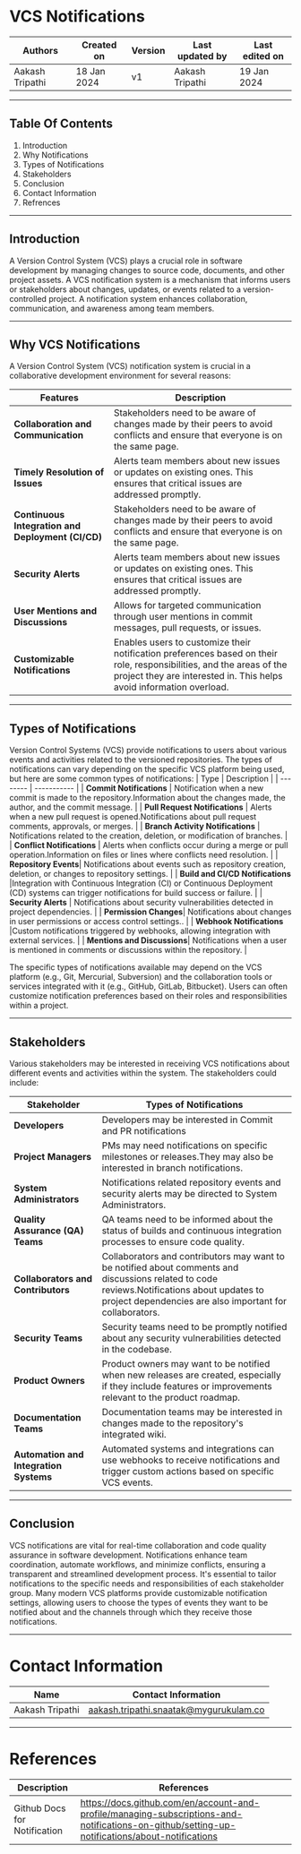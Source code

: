 
# VCS Notifications

|   Authors        |  Created on   |  Version   | Last updated by | Last edited on |
| -----------------| --------------| -----------|---------------- | -------------- |
| Aakash Tripathi | 18 Jan 2024   |     v1     | Aakash Tripathi | 19 Jan 2024    |
***
## Table Of Contents 
1. Introduction
2. Why Notifications
3. Types of Notifications
4. Stakeholders
5. Conclusion
6. Contact Information
7. Refrences
***
## Introduction
A Version Control System (VCS) plays a crucial role in software development by managing changes to source code, documents, and other project assets. A VCS notification system is a mechanism that informs users or stakeholders about changes, updates, or events related to a version-controlled project. A notification system enhances collaboration, communication, and awareness among team members. 
***
## Why VCS Notifications
A Version Control System (VCS) notification system is crucial in a collaborative development environment for several reasons:

| Features | Description |
| -------- | ----------- |
| **Collaboration and Communication** | Stakeholders need to be aware of changes made by their peers to avoid conflicts and ensure that everyone is on the same page. |
| **Timely Resolution of Issues** |  Alerts team members about new issues or updates on existing ones. This ensures that critical issues are addressed promptly. |
| **Continuous Integration and Deployment (CI/CD)** | Stakeholders need to be aware of changes made by their peers to avoid conflicts and ensure that everyone is on the same page. |
| **Security Alerts** |  Alerts team members about new issues or updates on existing ones. This ensures that critical issues are addressed promptly. |
| **User Mentions and Discussions**| Allows for targeted communication through user mentions in commit messages, pull requests, or issues. 
| **Customizable Notifications** |Enables users to customize their notification preferences based on their role, responsibilities, and the areas of the project they are interested in. This helps avoid information overload. |
***
## Types of Notifications 
Version Control Systems (VCS) provide notifications to users about various events and activities related to the versioned repositories. The types of notifications can vary depending on the specific VCS platform being used, but here are some common types of notifications:
| Type | Description |
| -------- | ----------- |
| **Commit Notifications** | Notification when a new commit is made to the repository.Information about the changes made, the author, and the commit message. |
| **Pull Request Notifications** |  Alerts when a new pull request is opened.Notifications about pull request comments, approvals, or merges. |
| **Branch Activity Notifications** | Notifications related to the creation, deletion, or modification of branches. |
| **Conflict Notifications** |  Alerts when conflicts occur during a merge or pull operation.Information on files or lines where conflicts need resolution. |
| **Repository Events**| Notifications about events such as repository creation, deletion, or changes to repository settings. |
| **Build and CI/CD Notifications** |Integration with Continuous Integration (CI) or Continuous Deployment (CD) systems can trigger notifications for build success or failure. |
| **Security Alerts** |  Notifications about security vulnerabilities detected in project dependencies. |
| **Permission Changes**| Notifications about changes in user permissions or access control settings.. |
| **Webhook Notifications** |Custom notifications triggered by webhooks, allowing integration with external services. |
| **Mentions and Discussions**| Notifications when a user is mentioned in comments or discussions within the repository. |

The specific types of notifications available may depend on the VCS platform (e.g., Git, Mercurial, Subversion) and the collaboration tools or services integrated with it (e.g., GitHub, GitLab, Bitbucket). Users can often customize notification preferences based on their roles and responsibilities within a project.

***

## Stakeholders
Various stakeholders may be interested in receiving VCS notifications about different events and activities within the system. The stakeholders could include:

| Stakeholder | Types of Notifications |
| -------- | ----------- |
| **Developers** | Developers may be interested in Commit and PR notifications |
| **Project Managers** |  PMs may need notifications on specific milestones or releases.They may also be interested in branch notifications. |
| **System Administrators** | Notifications related repository events and security alerts may be directed to System Administrators. |
| **Quality Assurance (QA) Teams** |  QA teams need to be informed about the status of builds and continuous integration processes to ensure code quality. |
| **Collaborators and Contributors**| Collaborators and contributors may want to be notified about comments and discussions related to code reviews.Notifications about updates to project dependencies are also important for collaborators. |
| **Security Teams** | Security teams need to be promptly notified about any security vulnerabilities detected in the codebase. |
| **Product Owners** |  Product owners may want to be notified when new releases are created, especially if they include features or improvements relevant to the product roadmap. |
| **Documentation Teams**| Documentation teams may be interested in changes made to the repository's integrated wiki. |
| **Automation and Integration Systems** | Automated systems and integrations can use webhooks to receive notifications and trigger custom actions based on specific VCS events. |
***
## Conclusion
VCS notifications are vital for real-time collaboration and code quality assurance in software development. Notifications enhance team coordination, automate workflows, and minimize conflicts, ensuring a transparent and streamlined development process. 
It's essential to tailor notifications to the specific needs and responsibilities of each stakeholder group. Many modern VCS platforms provide customizable notification settings, allowing users to choose the types of events they want to be notified about and the channels through which they receive those notifications.

***
# Contact Information

| Name                 | Contact Information                                                                                     
|---------------------------------|------------------------------------------------------------|
| Aakash Tripathi                 |  aakash.tripathi.snaatak@mygurukulam.co
***
# References

|     Description                  | References  
| ---------------------------------| ------------------------------------------------------------------- |
| Github Docs for Notification | https://docs.github.com/en/account-and-profile/managing-subscriptions-and-notifications-on-github/setting-up-notifications/about-notifications |
